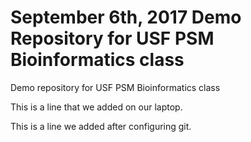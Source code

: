 # September 6th, 2017 Demo Repository for USF PSM Bioinformatics class
Demo repository for USF PSM Bioinformatics class 

This is a line that we added on our laptop. 

This is a line we added after configuring git. 

